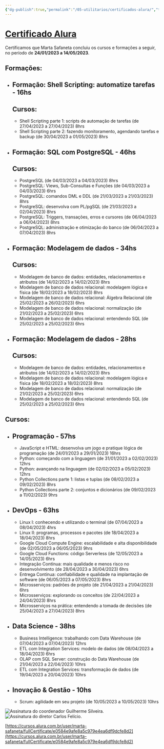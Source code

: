 ```yaml
---
{"dg-publish":true,"permalink":"/05-utilitarios/certificados-alura/","title":"Certificados Alura","tags":["🧠️"],"created":"2023-05-14 16:46","updated":"2023-05-23 21:12"}
---
```





# [Certificado Alura](https://cursos.alura.com.br/user/marta-safaneta/fullCertificate/e0584e9afe8a5c979e4ea6df9dcfe8d2)

Certificamos que Marta Safaneta concluiu os cursos e formações a seguir, no período de **24/01/2023 a 14/05/2023**.

## Formações:

-   ## Formação: Shell Scripting: automatize tarefas - 16hs
    
    ## Cursos:
    
    -   Shell Scripting parte 1: scripts de automação de tarefas (de 27/04/2023 a 27/04/2023) 8hrs
    -   Shell Scripting parte 2: fazendo monitoramento, agendando tarefas e backup (de 30/04/2023 a 01/05/2023) 8hrs
    
-   ## Formação: SQL com PostgreSQL - 46hs
    
    ## Cursos:
    
    -   PostgreSQL (de 04/03/2023 a 04/03/2023) 8hrs
    -   PostgreSQL: Views, Sub-Consultas e Funções (de 04/03/2023 a 04/03/2023) 6hrs
    -   PostgreSQL: comandos DML e DDL (de 21/03/2023 a 21/03/2023) 8hrs
    -   PostgreSQL: desenvolva com PL/pgSQL (de 21/03/2023 a 02/04/2023) 8hrs
    -   PostgreSQL: Triggers, transações, erros e cursores (de 06/04/2023 a 06/04/2023) 8hrs
    -   PostgreSQL: administração e otimização do banco (de 06/04/2023 a 07/04/2023) 8hrs
    
-   ## Formação: Modelagem de dados - 34hs
    
    ## Cursos:
    
    -   Modelagem de banco de dados: entidades, relacionamentos e atributos (de 14/02/2023 a 14/02/2023) 8hrs
    -   Modelagem de banco de dados relacional: modelagem lógica e física (de 18/02/2023 a 18/02/2023) 8hrs
    -   Modelagem de banco de dados relacional: Álgebra Relacional (de 25/02/2023 a 26/02/2023) 6hrs
    -   Modelagem de banco de dados relacional: normalização (de 21/02/2023 a 25/02/2023) 6hrs
    -   Modelagem de banco de dados relacional: entendendo SQL (de 25/02/2023 a 25/02/2023) 6hrs
    
-   ## Formação: Modelagem de dados - 28hs
    
    ## Cursos:
    
    -   Modelagem de banco de dados: entidades, relacionamentos e atributos (de 14/02/2023 a 14/02/2023) 8hrs
    -   Modelagem de banco de dados relacional: modelagem lógica e física (de 18/02/2023 a 18/02/2023) 8hrs
    -   Modelagem de banco de dados relacional: normalização (de 21/02/2023 a 25/02/2023) 6hrs
    -   Modelagem de banco de dados relacional: entendendo SQL (de 25/02/2023 a 25/02/2023) 6hrs
    

## Cursos:

-   ## Programação - 57hs
    
    -   JavaScript e HTML: desenvolva um jogo e pratique lógica de programação (de 24/01/2023 a 29/01/2023) 16hrs
    -   Python: começando com a linguagem (de 31/01/2023 a 02/02/2023) 12hrs
    -   Python: avançando na linguagem (de 02/02/2023 a 05/02/2023) 12hrs
    -   Python Collections parte 1: listas e tuplas (de 08/02/2023 a 09/02/2023) 8hrs
    -   Python Collections parte 2: conjuntos e dicionários (de 09/02/2023 a 11/02/2023) 9hrs
    
-   ## DevOps - 63hs
    
    -   Linux I: conhecendo e utilizando o terminal (de 07/04/2023 a 08/04/2023) 4hrs
    -   Linux II: programas, processos e pacotes (de 18/04/2023 a 18/04/2023) 8hrs
    -   Google Cloud Compute Engine: escalabilidade e alta disponibilidade (de 02/05/2023 a 06/05/2023) 9hrs
    -   Google Cloud Functions: código Serverless (de 12/05/2023 a 14/05/2023) 6hrs
    -   Integração Contínua: mais qualidade e menos risco no desenvolvimento (de 28/04/2023 a 30/04/2023) 6hrs
    -   Entrega Contínua: confiabilidade e qualidade na implantação de software (de 06/05/2023 a 07/05/2023) 8hrs
    -   Microsserviços: padrões de projeto (de 21/04/2023 a 21/04/2023) 6hrs
    -   Microsserviços: explorando os conceitos (de 22/04/2023 a 24/04/2023) 8hrs
    -   Microsserviços na prática: entendendo a tomada de decisões (de 25/04/2023 a 27/04/2023) 8hrs
    
-   ## Data Science - 38hs
    
    -   Business Intelligence: trabalhando com Data Warehouse (de 07/04/2023 a 07/04/2023) 12hrs
    -   ETL com Integration Services: modelo de dados (de 08/04/2023 a 18/04/2023) 6hrs
    -   OLAP com SQL Server: construção do Data Warehouse (de 21/04/2023 a 22/04/2023) 10hrs
    -   ETL com Integration Services: transformação de dados (de 19/04/2023 a 20/04/2023) 10hrs
    
-   ## Inovação & Gestão - 10hs
    
    -   Scrum: agilidade em seu projeto (de 10/05/2023 a 10/05/2023) 10hrs
    

![Assinatura do coordenador Guilherme Silveira.](XX%20-%20Anexos/Assinatura%20do%20coordenador%20Guilherme%20Silveira..svg) ![Assinatura do diretor Carlos Felício.](XX%20-%20Anexos/Assinatura%20do%20diretor%20Carlos%20Felício..svg)

[https://cursos.alura.com.br/user/marta-safaneta/fullCertificate/e0584e9afe8a5c979e4ea6df9dcfe8d2](https://cursos.alura.com.br/user/marta-safaneta/fullCertificate/e0584e9afe8a5c979e4ea6df9dcfe8d2)

